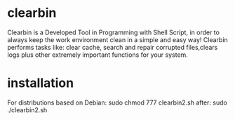 # clearbin
Clearbin is a Developed Tool in Programming with Shell Script, in order to always keep the work environment clean in a simple and easy way! Clearbin performs tasks like: clear cache, search and repair corrupted files,clears logs plus other extremely important functions for your system.

# installation
For distributions based on Debian:
sudo chmod 777 clearbin2.sh 
after: sudo ./clearbin2.sh 
